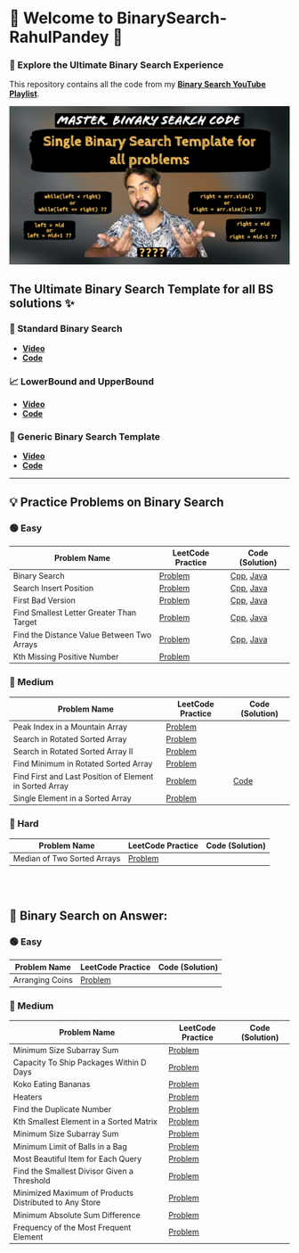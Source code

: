 # 🌟 Welcome to BinarySearch-RahulPandey 🌟

### 🚀 Explore the Ultimate Binary Search Experience

This repository contains all the code from my **[Binary Search YouTube Playlist](https://www.youtube.com/playlist?list=PL-XOF8kAzhAVdv65Oi3o-VNjXzcQzVJwL)**.

![Ultimate Generic Binary Search Template](https://github.com/rahularity/BinarySearch-RahulPandey/blob/main/Generic%20Binary%20Search%20Template/Generic-BinarySearch-Template.png)

## The Ultimate Binary Search Template for all BS solutions ✨
### 🎯 Standard Binary Search
- **[Video](https://youtu.be/ZxYuNSLo5Gg)**
- **[Code](https://github.com/rahularity/BinarySearch-RahulPandey/blob/main/Generic%20Binary%20Search%20Template/Standard%20Binary%20Search.cpp)**

### 📈 LowerBound and UpperBound
- **[Video](https://youtu.be/kXu6sSMnL6A)**
- **[Code](https://github.com/rahularity/BinarySearch-RahulPandey/blob/main/Generic%20Binary%20Search%20Template/Lower%20and%20Upper%20Bound.cpp)**

### 🧩 Generic Binary Search Template
- **[Video](https://youtu.be/o3u-_gEUAVk)**
- **[Code](https://github.com/rahularity/BinarySearch-RahulPandey/blob/main/Generic%20Binary%20Search%20Template/Generic%20BS%20Template.cpp)**

---

## 💡 Practice Problems on Binary Search
### 🟢 Easy
| Problem Name                               | LeetCode Practice                                  | Code (Solution) |
|--------------------------------------------|----------------------------------------------------|-----------------|
| Binary Search                              | [Problem](https://leetcode.com/problems/binary-search/)   | [Cpp](https://github.com/rahularity/BinarySearch-RahulPandey/blob/main/Practice%20Problems/Problem%201%3A%20Binary%20Search.cpp), [Java]() |
| Search Insert Position                     | [Problem](https://leetcode.com/problems/search-insert-position/) | [Cpp](https://github.com/rahularity/BinarySearch-RahulPandey/blob/main/Practice%20Problems/cpp/2.%20Search%20Insert%20Position.cpp), [Java]() |
| First Bad Version                          | [Problem](https://leetcode.com/problems/first-bad-version/description/) | [Cpp](https://github.com/rahularity/BinarySearch-RahulPandey/blob/main/Practice%20Problems/cpp/3.%20First%20Bad%20Version.cpp), [Java]() |
| Find Smallest Letter Greater Than Target   | [Problem](https://leetcode.com/problems/find-smallest-letter-greater-than-target/description/) | [Cpp](https://github.com/rahularity/BinarySearch-RahulPandey/blob/main/Practice%20Problems/cpp/4.%20Find%20smallest%20element%20greater%20than%20target.cpp), [Java]() |
| Find the Distance Value Between Two Arrays | [Problem](https://leetcode.com/problems/find-the-distance-value-between-two-arrays/description/) | [Cpp](https://github.com/rahularity/BinarySearch-RahulPandey/blob/main/Practice%20Problems/cpp/5.%20Find%20the%20Distance%20Value%20Between%20Two%20Arrays.cpp), [Java]() |
| Kth Missing Positive Number                | [Problem](https://leetcode.com/problems/kth-missing-positive-number/description/) |                 |

### 🔵 Medium
| Problem Name                             | LeetCode Practice                                  | Code (Solution) |
|------------------------------------------|----------------------------------------------------|-----------------|
| Peak Index in a Mountain Array          | [Problem](https://leetcode.com/problems/peak-index-in-a-mountain-array/description/) |                 |
| Search in Rotated Sorted Array          | [Problem](https://leetcode.com/problems/search-in-rotated-sorted-array/description/) |                 |
| Search in Rotated Sorted Array II       | [Problem](https://leetcode.com/problems/search-in-rotated-sorted-array-ii/description/) |                 |
| Find Minimum in Rotated Sorted Array    | [Problem](https://leetcode.com/problems/find-minimum-in-rotated-sorted-array/description/) |                 |
| Find First and Last Position of Element in Sorted Array | [Problem](https://leetcode.com/problems/find-first-and-last-position-of-element-in-sorted-array/) | [Code](https://github.com/rahularity/BinarySearch-RahulPandey/blob/main/Problem1:%20First%20and%20Last%20Index%20of%20an%20element%20in%20sorted%20array.cpp) |
| Single Element in a Sorted Array        | [Problem](https://leetcode.com/problems/single-element-in-a-sorted-array/) |                 |

### 🔴 Hard
| Problem Name                        | LeetCode Practice                                  | Code (Solution) |
|------------------------------------|----------------------------------------------------|-----------------|
| Median of Two Sorted Arrays         | [Problem](https://leetcode.com/problems/median-of-two-sorted-arrays/) |                 |

<br><br>
## 🌈 Binary Search on Answer:
### 🟢 Easy
| Problem Name                  | LeetCode Practice                                  | Code (Solution) |
|------------------------------|----------------------------------------------------|-----------------|
| Arranging Coins               | [Problem](https://leetcode.com/problems/arranging-coins/) |                 |

### 🔵 Medium
| Problem Name                        | LeetCode Practice                                  | Code (Solution) |
|------------------------------------|----------------------------------------------------|-----------------|
| Minimum Size Subarray Sum          | [Problem](https://leetcode.com/problems/minimum-size-subarray-sum/) |                 |
| Capacity To Ship Packages Within D Days | [Problem](https://leetcode.com/problems/capacity-to-ship-packages-within-d-days/) |                 |
| Koko Eating Bananas                | [Problem](https://leetcode.com/problems/koko-eating-bananas/) |                 |
| Heaters                            | [Problem](https://leetcode.com/problems/heaters/) |                 |
| Find the Duplicate Number          | [Problem](https://leetcode.com/problems/find-the-duplicate-number/) |                 |
| Kth Smallest Element in a Sorted Matrix | [Problem](https://leetcode.com/problems/kth-smallest-element-in-a-sorted-matrix/) |                 |
| Minimum Size Subarray Sum          | [Problem](https://leetcode.com/problems/minimum-size-subarray-sum/) |                 |
| Minimum Limit of Balls in a Bag    | [Problem](https://leetcode.com/problems/minimum-limit-of-balls-in-a-bag/) |                 |
| Most Beautiful Item for Each Query | [Problem](https://leetcode.com/problems/most-beautiful-item-for-each-query/) |                 |
| Find the Smallest Divisor Given a Threshold | [Problem](https://leetcode.com/problems/find-the-smallest-divisor-given-a-threshold/) |                 |
| Minimized Maximum of Products Distributed to Any Store | [Problem](https://leetcode.com/problems/minimized-maximum-of-products-distributed-to-any-store/) |                 |
| Minimum Absolute Sum Difference    | [Problem](https://leetcode.com/problems/minimum-absolute-sum-difference/) |                 |
| Frequency of the Most Frequent Element | [Problem](https://leetcode.com/problems/frequency-of-the-most-frequent-element/) |                 |
